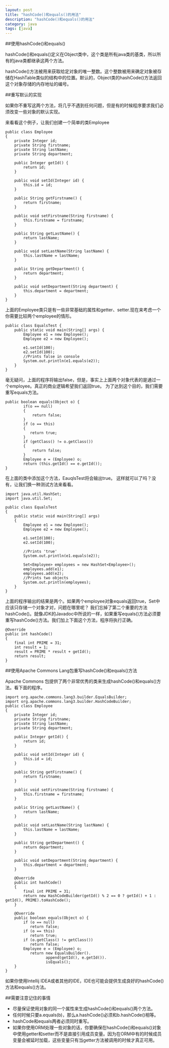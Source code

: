 ```yaml
---
layout: post
title: "hashCode()和equals()的用法"
description: "hashCode()和equals()的用法"
category: java
tags: [java]
---
```


##使用hashCode()和equals()

hashCode()和equals()定义在Object类中，这个类是所有java类的基类，所以所有的java类都继承这两个方法。

hashCode()方法被用来获取给定对象的唯一整数。这个整数被用来确定对象被存储在HashTable类似的结构中的位置。默认的，Object类的hashCode()方法返回这个对象存储的内存地址的编号。

##重写默认的实现

如果你不重写这两个方法，将几乎不遇到任何问题，但是有的时候程序要求我们必须改变一些对象的默认实现。

来看看这个例子，让我们创建一个简单的类Employee

    public class Employee
    {
        private Integer id;
        private String firstname;
        private String lastName;
        private String department;

        public Integer getId() {
            return id;
        }
        
        public void setId(Integer id) {
            this.id = id;
        }
        
        public String getFirstname() {
            return firstname;
        }
        
        public void setFirstname(String firstname) {
            this.firstname = firstname;
        }
        
        public String getLastName() {
            return lastName;
        }
        
        public void setLastName(String lastName) {
            this.lastName = lastName;
        }
        
        public String getDepartment() {
            return department;
        }
        
        public void setDepartment(String department) {
            this.department = department;
        }
    }

上面的Employee类只是有一些非常基础的属性和getter、setter.现在来考虑一个你需要比较两个employee的情形。

    public class EqualsTest {
        public static void main(String[] args) {
            Employee e1 = new Employee();
            Employee e2 = new Employee();
     
            e1.setId(100);
            e2.setId(100);
            //Prints false in console
            System.out.println(e1.equals(e2));
        }
    }

毫无疑问，上面的程序将输出false，但是，事实上上面两个对象代表的是通过一个employee。真正的商业逻辑希望我们返回true。 
为了达到这个目的，我们需要重写equals方法。 

    public boolean equals(Object o) {
            if(o == null)
            {
                return false;
            }
            if (o == this)
            {
               return true;
            }
            if (getClass() != o.getClass())
            {
                return false;
            }
            Employee e = (Employee) o;
            return (this.getId() == e.getId());
    }

在上面的类中添加这个方法，EauqlsTest将会输出true。
这样就可以了吗？没有，让我们换一种测试方法来看看。 

    import java.util.HashSet;
    import java.util.Set;
     
    public class EqualsTest
    {
        public static void main(String[] args)
        {
            Employee e1 = new Employee();
            Employee e2 = new Employee();
     
            e1.setId(100);
            e2.setId(100);
     
            //Prints 'true'
            System.out.println(e1.equals(e2));
     
            Set<Employee> employees = new HashSet<Employee>();
            employees.add(e1);
            employees.add(e2);
            //Prints two objects
            System.out.println(employees);
        }
    }

上面的程序输出的结果是两个。如果两个employee对象equals返回true，Set中应该只存储一个对象才对，问题在哪里呢？
我们忘掉了第二个重要的方法hashCode()。就像JDK的Javadoc中所说的一样，如果重写equals()方法必须要重写hashCode()方法。我们加上下面这个方法，程序将执行正确。

    @Override
    public int hashCode()
    {
        final int PRIME = 31;
        int result = 1;
        result = PRIME * result + getId();
        return result;
    }

##使用Apache Commons Lang包重写hashCode()和equals()方法

Apache Commons 包提供了两个非常优秀的类来生成hashCode()和equals()方法。看下面的程序。 

    import org.apache.commons.lang3.builder.EqualsBuilder;
    import org.apache.commons.lang3.builder.HashCodeBuilder;
    public class Employee
    {
        private Integer id;
        private String firstname;
        private String lastName;
        private String department;
        
        public Integer getId() {
            return id;
        }
        
        public void setId(Integer id) {
            this.id = id;
        }

        public String getFirstname() {
            return firstname;
        }

        public void setFirstname(String firstname) {
            this.firstname = firstname;
        }

        public String getLastName() {
            return lastName;
        }

        public void setLastName(String lastName) {
            this.lastName = lastName;
        }

        public String getDepartment() {
            return department;
        }

        public void setDepartment(String department) {
            this.department = department;
        }

        @Override
        public int hashCode()
        {
            final int PRIME = 31;
            return new HashCodeBuilder(getId() % 2 == 0 ? getId() + 1 : getId(), PRIME).toHashCode();
        }

        @Override
        public boolean equals(Object o) {
            if (o == null)
               return false;
            if (o == this)
               return true;
            if (o.getClass() != getClass())
               return false;
            Employee e = (Employee) o;
               return new EqualsBuilder().
                      append(getId(), e.getId()).
                      isEquals();
        }
    }

如果你使用Intellij IDEA或者其他的IDE，IDE也可能会提供生成良好的hashCode()方法和equals()方法。 


##需要注意记住的事情

* 尽量保证使用对象的同一个属性来生成hashCode()和equals()两个方法。
* 任何时候只要a.equals(b)，那么a.hashCode()必须和b.hashCode()相等。
* hashCode和equals两者必须同时重写。
* 如果你使用ORM处理一些对象的话，你要确保在hashCode()和equals()对象中使用getter和setter而不是直接引用成员变量。因为在ORM中有的时候成员变量会被延时加载，这些变量只有当getter方法被调用的时候才真正可用。
